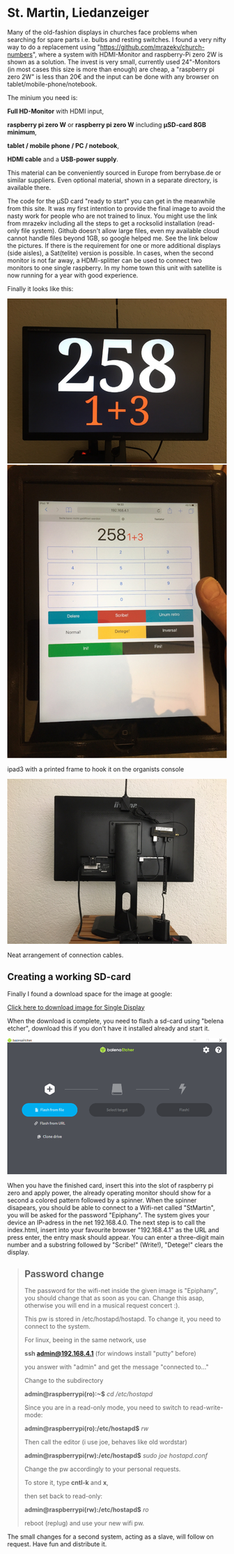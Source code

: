 # St. Martin, Liedanzeiger #

Many of the old-fashion displays in churches face problems when searching for spare parts i.e. bulbs and resting switches. I found a very nifty way to do a replacement using "https://github.com/mrazekv/church-numbers",
where a system with HDMI-Monitor and raspberry-Pi zero 2W is shown as a solution.
The invest is very small, currently used 24"-Monitors (in most cases this size is more than enough) are cheap, a "raspberry pi zero 2W" is less than 20€ and the input can be done with any browser on tablet/mobile-phone/notebook.

The minium you need is:

  **Full HD-Monitor** with HDMI input,
  
  **raspberry pi zero W** or **raspberry pi zero W** including **µSD-card 8GB minimum**,
  
  **tablet / mobile phone / PC / notebook**,
  
  **HDMI cable** and a **USB-power supply**.

This material can be conveniently sourced in Europe from berrybase.de or similar suppliers. Even optional material, shown in a separate directory, is available there.
  
The code for the µSD card "ready to start" you can get in the meanwhile from this site. It was my first intention to provide the final image to avoid the nasty work for people who are not trained to linux. You might use the link from mrazekv including all the steps to get a rocksolid installation (read-only file system). Github doesn't allow large files, even my available cloud cannot handle files beyond 1GB, so google helped me. See the link below the pictures.
If there is the requirement for one or more additional displays (side aisles), a Sat(telite) version is possible. In cases, when the second monitor is not far away, a HDMI-splitter can be used to connect two monitors to one single raspberry. In my home town this unit with satellite is now running for a year with good experience.

Finally it looks like this:

![Front](https://github.com/burneme/Liedanzeiger/blob/main/Front.JPG)
![ipad3](https://github.com/burneme/liedanzeiger/blob/main/Ipad3.JPG)

ipad3 with a printed frame to hook it on the organists console

![ipad3](https://github.com/burneme/liedanzeiger/blob/main/Back.JPG)

Neat arrangement of connection cables.

## Creating a working SD-card ##

Finally I found a download space for the image at google:

[Click here to download image for Single Display](https://drive.google.com/file/d/1Por2zFch3SOl4XRDp1puK9v_BIOZQSrb/view?usp=drive_link/ "An raspberry pi zero image for one display") 

When the download is complete, you need to flash a sd-card using "belena etcher", download this if you don't have it installed already and start it.

![BalenaFlasher](https://github.com/burneme/Liedanzeiger/blob/main/balena.png)

When you have  the finished card, insert this into the slot of raspberry pi zero and apply power, the already operating monitor should show for a second a colored pattern followed by a spinner. When the spinner disapears, you should be able to connect to a Wifi-net called "StMartin", you will be asked for the password "Epiphany". The system gives your device an IP-adress in the net 192.168.4.0.
The next step is to call the index.html, insert into your favourite browser "192.168.4.1" as the URL and press enter, the entry mask should appear.
You can enter a three-digit main number and a substring followed by "Scribe!" (Write!), "Detege!" clears the display.

>  ## Password change ##
>
>  The password for the wifi-net inside the given image is "Epiphany", you should change that as soon as you can. Change this asap, otherwise you will end in a musical request concert :).
>
>  This pw is stored in /etc/hostapd/hostapd. To change it, you need to connect to the system.
>
>  For linux, beeing in the same network, use
>
>  **ssh admin@192.168.4.1**
> (for windows install "putty" before)
>
>  you answer with "admin" and get the message "connected to..."
>
> Change to the subdirectory
> 
>  **admin@raspberrypi(ro):~$** *cd /etc/hostapd*
>
>  Since you are in a read-only mode, you need to switch to read-write-mode:
>
>  **admin@raspberrypi(ro):/etc/hostapd$** *rw*
>
>  Then call the editor (i use joe, behaves like old wordstar) 
>
>  **admin@raspberrypi(rw):/etc/hostapd$** *sudo joe hostapd.conf* 
>
>  Change the pw accordingly to your personal requests.
>
>  To store it, type 
>  **cntl-k**
>  and 
>  **x**,
>
>  then set back to read-only:
>
>  **admin@raspberrypi(rw):/etc/hostapd$** *ro*
>
>  reboot (replug) and use your new wifi pw.

The small changes for a second system, acting as a slave, will follow on request.
Have fun and distribute it.



